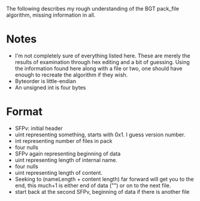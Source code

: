 The following describes my rough understanding of the BGT pack_file algorithm, missing information in all.

# Notes

* I'm not completely sure of everything listed here. These are merely the results of examination through hex editing and a bit of guessing. Using the information found here along with a file or two, one should have enough to recreate the algorithm if they wish.
* Byteorder is little-endian
* An unsigned int is four bytes

# Format

* SFPv: initial header
* uint representing something, starts with 0x1. I guess version number.
* int representing number of files in pack
* four nulls
* SFPv again representing beginning of data
* uint representing length of internal name.
* four nulls
* uint representing length of content.
* Seeking to (nameLength + content length) far forward will get you to the end, this much+1 is either end of data ("") or on to the next file.
* start back at the second SFPv, beginning of data if there is another file

